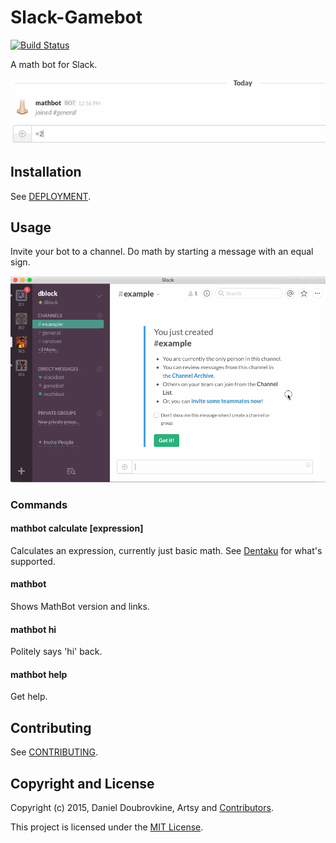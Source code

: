 Slack-Gamebot
=============

[![Build Status](https://travis-ci.org/dblock/slack-mathbot.png)](https://travis-ci.org/dblock/slack-mathbot)

A math bot for Slack.

![](screenshots/two-plus-two.gif)

## Installation

See [DEPLOYMENT](DEPLOYMENT.md).

## Usage

Invite your bot to a channel. Do math by starting a message with an equal sign.

![](screenshots/example.gif)

### Commands

#### mathbot calculate [expression]

Calculates an expression, currently just basic math. See [Dentaku](https://github.com/rubysolo/dentaku) for what's supported.

#### mathbot

Shows MathBot version and links.

#### mathbot hi

Politely says 'hi' back.

#### mathbot help

Get help.

## Contributing

See [CONTRIBUTING](CONTRIBUTING.md).

## Copyright and License

Copyright (c) 2015, Daniel Doubrovkine, Artsy and [Contributors](CHANGELOG.md).

This project is licensed under the [MIT License](LICENSE.md).
